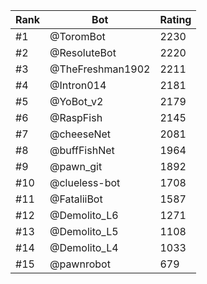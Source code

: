 Rank|Bot|Rating
---|---|---
#1|@ToromBot|2230
#2|@ResoluteBot|2220
#3|@TheFreshman1902|2211
#4|@Intron014|2181
#5|@YoBot_v2|2179
#6|@RaspFish|2145
#7|@cheeseNet|2081
#8|@buffFishNet|1964
#9|@pawn_git|1892
#10|@clueless-bot|1708
#11|@FataliiBot|1587
#12|@Demolito_L6|1271
#13|@Demolito_L5|1108
#14|@Demolito_L4|1033
#15|@pawnrobot|679
